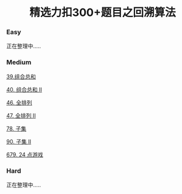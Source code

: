 <h1 align="center">精选力扣300+题目之回溯算法</h1>

<p id="easy"></p>

### Easy

正在整理中.....

<p id="medium"></p>

### Medium

[39.组合总和](Doc/Knowledge/算法/LeetCode题解/total/10-回溯算法/medium/medium.md#组合总和)

[40. 组合总和 II](Doc/Knowledge/算法/LeetCode题解/total/10-回溯算法/medium/medium.md#我的组合总和)

[46. 全排列](Doc/Knowledge/算法/LeetCode题解/total/10-回溯算法/medium/medium.md#全排列)

[47. 全排列 II](Doc/Knowledge/算法/LeetCode题解/total/10-回溯算法/medium/medium.md#我的全排列)

[78. 子集](Doc/Knowledge/算法/LeetCode题解/total/10-回溯算法/medium/medium.md#子集)

[90. 子集 II](Doc/Knowledge/算法/LeetCode题解/total/10-回溯算法/medium/medium.md#我的子集)

[679. 24 点游戏](Doc/Knowledge/算法/LeetCode题解/total/10-回溯算法/medium/medium.md#点游戏)



<p id="hard"></p>

### Hard

正在整理中.....
